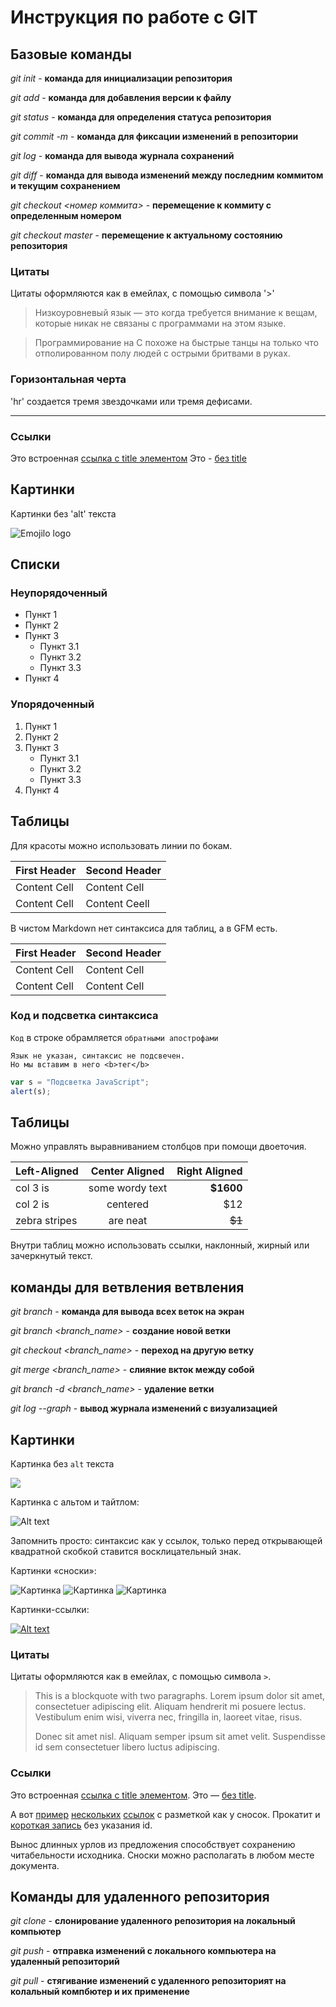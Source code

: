 # Инструкция по работе с GIT

## Базовые команды

*git init* - **команда для инициализации репозитория**

*git add* - **команда для добавления версии к файлу**

*git status* - **команда для определения статуса репозитория**

*git commit -m <message>* - **команда для фиксации изменений в репозитории**

*git log* - **команда для вывода журнала сохранений**

*git diff* - **команда для вывода изменений между последним коммитом и текущим сохранением**

*git checkout <номер коммита>* - **перемещение к коммиту с определенным номером**

*git checkout master* - **перемещение к актуальному состоянию репозитория**

### Цитаты

Цитаты оформляются как в емейлах, с помощью символа '>'

> Низкоуровневый язык — это когда требуется внимание к вещам, 
> которые никак не связаны с программами на этом языке.

> Программирование на С похоже на быстрые танцы на только 
> что отполированном полу людей с острыми бритвами в руках.

### Горизонтальная черта

'hr' создается тремя звездочками или тремя дефисами.

***

### Ссылки

Это встроенная [ссылка с title элементом](https://www.microsoft.com/ru-by/) Это - [без title](https://www.google.com)

## Картинки

Картинки без 'alt' текста

![Emojilo logo](/E/emojilo.png)

## Списки

### Неупорядоченный

* Пункт 1
* Пункт 2
* Пункт 3
  * Пункт 3.1
  * Пункт 3.2
  * Пункт 3.3
* Пункт 4

### Упорядоченный

1. Пункт 1
2. Пункт 2
3. Пункт 3
   * Пункт 3.1
   * Пункт 3.2
   * Пункт 3.3
4. Пункт 4

## Таблицы

Для красоты можно использовать линии по бокам.

|First Header   | Second Header|
|---------------|--------------|
|Content Cell   | Content Cell |
|Content Cell   | Content Ceell|

В чистом Markdown нет синтаксиса для таблиц, а в GFM есть.

First Header   | Second Header
---------------| --------------
Content Cell   | Content Cell  
Content Cell   | Content Cell  

### Код и подсветка синтаксиса

`Код` в строке обрамляется `обратными апострофами`

```
Язык не указан, синтаксис не подсвечен.
Но мы вставим в него <b>тег</b>
```

```javascript
var s = "Подсветка JavaScript";
alert(s);
```

## Таблицы

Можно управлять выравниванием столбцов при помощи двоеточия.

| Left-Aligned  | Center Aligned  | Right Aligned |
|:------------- |:---------------:| -------------:|
| col 3 is      | some wordy text |     **$1600** |
| col 2 is      | centered        |         $12   |
| zebra stripes | are neat        |        ~~$1~~ |

Внутри таблиц можно использовать ссылки, наклонный, жирный или зачеркнутый текст.

## команды для ветвления ветвления

*git branch* - **команда для вывода всех веток на экран**

*git branch <branch_name>* - **создание новой ветки**

*git checkout <branch_name>* - **переход на другую ветку**

*git merge <branch_name>* - **слияние вкток между собой**

*git branch -d <branch_name>* - **удаление ветки**

*git log --graph* - **вывод журнала изменений с визуализацией**

## Картинки

Картинка без `alt` текста

![](//placehold.it/150x100)

Картинка с альтом и тайтлом:

![Alt text](//placehold.it/150x100 "Можно задать title")

Запомнить просто: синтаксис как у ссылок, только перед открывающей квадратной скобкой ставится восклицательный знак.

Картинки «сноски»:

![Картинка][image1]
![Картинка][image2]
![Картинка][image3]

[image1]: //placehold.it/250x100
[image2]: //placehold.it/200x100
[image3]: //placehold.it/150x100

Картинки-ссылки:

[![Alt text](//placehold.it/150x100)](http://example.com/)

### Цитаты

Цитаты оформляются как в емейлах, с помощью символа `>`.

> This is a blockquote with two paragraphs. Lorem ipsum dolor sit amet,
> consectetuer adipiscing elit. Aliquam hendrerit mi posuere lectus.
> Vestibulum enim wisi, viverra nec, fringilla in, laoreet vitae, risus.
>
> Donec sit amet nisl. Aliquam semper ipsum sit amet velit. Suspendisse
> id sem consectetuer libero luctus adipiscing.

### Ссылки

Это встроенная [ссылка с title элементом](http://example.com/link "Я ссылка"). Это — [без title](http://example.com/link).

А вот [пример][1] [нескольких][2] [ссылок][id] с разметкой как у сносок. Прокатит и [короткая запись][] без указания id.

[1]: http://example.com/ "Optional Title Here"
[2]: http://example.com/some
[id]: http://example.com/links (Optional Title Here)
[короткая запись]: http://example.com/short

Вынос длинных урлов из предложения способствует сохранению читабельности исходника. Сноски можно располагать в любом месте документа.

## Команды для удаленного репозитория 

*git clone* - **слонирование удаленного репозитория на локальный компьютер**

*git push* - **отправка изменений с локального компьютера на удаленный репозиторий**

*git pull* - **стягивание изменений с удаленного репозиторият на колальный компбютер и их применение**
